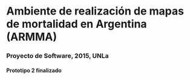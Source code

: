 # Ambiente de realización de mapas de mortalidad en Argentina (ARMMA)
### Proyecto de Software, 2015, UNLa
#### Prototipo 2 finalizado
